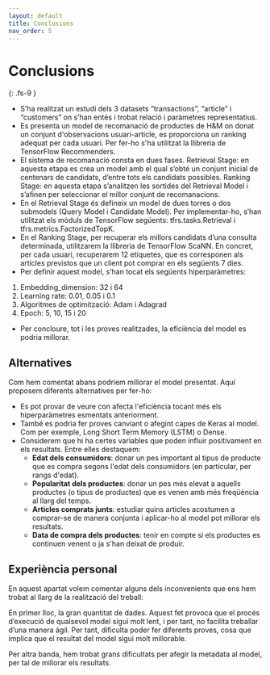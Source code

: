```yaml
---
layout: default
title: Conclusions
nav_order: 5
---
```


# Conclusions
{: .fs-9 }

-	S’ha realitzat un estudi dels 3 datasets “transactions”, “article” i “customers” on s’han entès i trobat relació i paràmetres representatius.
-	Es presenta un model de recomanació de productes de H&M on donat un conjunt d'observacions usuari-article, es proporciona un ranking adequat per cada usuari. Per fer-ho s'ha utilitzat la llibreria de TensorFlow Recommenders.
-	El sistema de recomanació consta en dues fases. Retrieval Stage: en aquesta etapa es crea un model amb el qual s’obté un conjunt inicial de centenars de candidats, d’entre tots els candidats possibles. Ranking Stage: en aquesta etapa s’analitzen les sortides del Retrieval Model i s’afinen per seleccionar el millor conjunt de recomanacions.
-	En el Retrieval Stage és defineix un model de dues torres o dos submodels (Query Model i Candidate Model). Per implementar-ho, s’han utilitzat els mòduls de TensorFlow següents: tfrs.tasks.Retrieval i tfrs.metrics.FactorizedTopK.
-	En el Ranking Stage, per recuperar els millors candidats d’una consulta determinada, utilitzarem la llibreria de TensorFlow ScaNN. En concret, per cada usuari, recuperarem 12 etiquetes, que es corresponen als articles previstos que un client pot comprar en els següents 7 dies.
-	Per definir aquest model, s’han tocat els següents hiperparàmetres:
1.	Embedding_dimension: 32 i 64
2.	Learning rate: 0.01, 0.05 i 0.1
3.	Algoritmes de optimització: Adam i Adagrad
4.	Epoch: 5, 10, 15 i 20
-	Per concloure, tot i les proves realitzades, la eficiència del model es podria millorar. 

## Alternatives
Com hem comentat abans podríem millorar el model presentat. Aquí proposem diferents alternatives per fer-ho:
-	Es pot provar de veure con afecta l'eficiència tocant més els hiperparàmetres esmentats anteriorment.
-	També es podria fer proves canviant o afegint capes de Keras al model. Com per exemple, Long Short Term Memory (LSTM) o Dense.
- Considerem que hi ha certes variables que poden influir positivament en els resultats. Entre elles destaquem:
  - **Edat dels consumidors**: donar un pes important al tipus de producte que es compra segons l'edat dels consumidors (en particular, per rangs d'edat).
  - **Popularitat dels productes**: donar un pes més elevat a aquells productes (o tipus de productes) que es venen amb més freqüència al llarg del temps.
  - **Articles comprats junts**: estudiar quins articles acostumen a comprar-se de manera conjunta i aplicar-ho al model pot millorar els resultats.
  - **Data de compra dels productes**: tenir en compte si els productes es continuen venent o ja s'han deixat de produir.



## Experiència personal

En aquest apartat volem comentar alguns dels inconvenients que ens hem trobat al llarg de la realització del treball: 

En primer lloc, la gran quantitat de dades. Aquest fet provoca que el procés d’execució de qualsevol model sigui molt lent, i per tant, no facilita treballar d’una manera àgil. Per tant, dificulta poder fer diferents proves, cosa que implica que el resultat del model sigui molt millorable.

Per altra banda, hem trobat grans dificultats per afegir la metadata al model, per tal de millorar els resultats.

